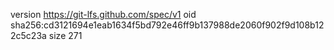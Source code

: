 version https://git-lfs.github.com/spec/v1
oid sha256:cd3121694e1eab1634f5bd792e46ff9b137988de2060f902f9d108b122c5c23a
size 271
